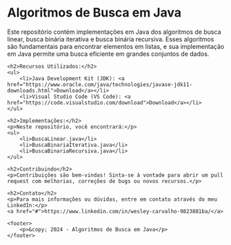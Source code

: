 <!DOCTYPE html>
<html lang="pt-BR">
<head>
    <meta charset="UTF-8">
    <meta name="viewport" content="width=device-width, initial-scale=1.0">
    <title>Algoritmos de Busca em Java</title>
</head>
<body>
    <h1>Algoritmos de Busca em Java</h1>
    <p>Este repositório contém implementações em Java dos algoritmos de busca linear, busca binária iterativa e busca binária recursiva. Esses algoritmos são fundamentais para encontrar elementos em listas, e sua implementação em Java permite uma busca eficiente em grandes conjuntos de dados.</p>

    <h2>Recursos Utilizados:</h2>
    <ul>
        <li>Java Development Kit (JDK): <a href="https://www.oracle.com/java/technologies/javase-jdk11-downloads.html">Download</a></li>
        <li>Visual Studio Code (VS Code): <a href="https://code.visualstudio.com/download">Download</a></li>
    </ul>

    <h2>Implementações:</h2>
    <p>Neste repositório, você encontrará:</p>
    <ul>
        <li>BuscaLinear.java</li>
        <li>BuscaBinariaIterativa.java</li>
        <li>BuscaBinariaRecursiva.java</li>
    </ul>

    <h2>Contribuindo</h2>
    <p>Contribuições são bem-vindas! Sinta-se à vontade para abrir um pull request com melhorias, correções de bugs ou novos recursos.</p>

    <h2>Contato</h2>
    <p>Para mais informações ou dúvidas, entre em contato através do meu LinkedIn:</p>
    <a href="#">https://www.linkedin.com/in/wesley-carvalho-9823881ba/</a>

    <footer>
        <p>&copy; 2024 - Algoritmos de Busca em Java</p>
    </footer>
</body>
</html>
